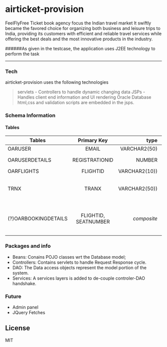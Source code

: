 # airticket-provision

<p>FeelFlyFree Ticket book agency focus the Indian travel market It swiftly became the favored choice for organizing both business and leisure trips to India, providing its customers with efficient and reliable 
travel services while offering the best deals and the most innovative products in the industry.<p>

######As given in the testcase, the application uses J2EE technology to perform the task
***
### Tech
airticket-provision uses the following technologies

> servlets - Controllers to handle dynamic changing data
> JSPs - Handles client end information and UI rendering
> Oracle Database
> html,css and validation scripts are embedded in the jsps.

### Schema Information
#### Tables
| Tables        | Primary Key   |  type        | Foreign Keys |
| ------------- |:-------------:| -----------:| ----------:|
| OARUSER    | EMAIL  | VARCHAR2(50) | - |
| OARUSERDETAILS     | REGISTRATIONID  | NUMBER | EMAIL REFERENCES OARUSER(EMAIL) |
| OARFLIGHTS     | FLIGHTID   |   VARCHAR2(10)) | - |
| TRNX     | TRANX   |   VARCHAR2(50)) | USEREMAIL REFERENCES OARUSER(EMAIL), FLIGHTID REFERENCES OARFLIGHTS(FLIGHTID) |
| (?)OARBOOKINGDETAILS  | FLIGHTID, SEATNUMBER | *composite* | TID CONSTRAINT OARBOOKINGDETAILS_FK FOREIGN KEY (TID) ,  FLIGHTID REFERENCES OARFLIGHTS(FLIGHTID) |

### Packages and info 

  - Beans: Conains POJO classes wrt the Database model;
  - Controllers: Contains servlets to handle Request Response cycle. 
  - DAO: The Data access objects represent the model portion of the system. 
  - Services: A services layers is added to de-couple controler-DAO handshake. 


### Future

 - Admin panel
 - JQuery Fetches

License
----

MIT
